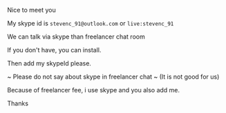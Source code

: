 Nice to meet you

My skype id is `stevenc_91@outlook.com` or `live:stevenc_91`

We can talk via skype than freelancer chat room

If you don't have, you can install.

Then add my skypeId please.

~ Please do not say about skype in freelancer chat ~
(It is not good for us)

Because of freelancer fee, i use skype and you also add me.

Thanks
